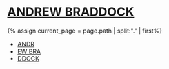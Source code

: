 <h1>
  <a href="/">ANDREW BRADDOCK</a>
</h1>

{% assign current_page = page.path | split:"." | first%}

<ul>
  <li>
    <a {% if current_page == 'work' %}class="active"{%endif%} href="/work">ANDR</a>
  </li>
  <li>
    <a {% if current_page == 'about' %}class="active"{%endif%} href="/about">EW BRA</a>
  </li>
  <li>
    <a href="/scoot">DDOCK</a>
  </li>
</ul>
